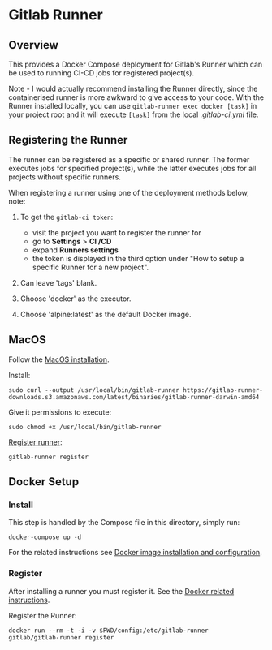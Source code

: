 # Gitlab Runner

## Overview

This provides a Docker Compose deployment for Gitlab's Runner which can be used to running CI-CD jobs for registered project(s).

Note - I would actually recommend installing the Runner directly, since the containerised runner is more awkward to give access to your code. With the Runner installed locally, you can use `gitlab-runner exec docker [task]` in your project root and it will execute `[task]` from the local _.gitlab-ci.yml_ file.

## Registering the Runner


The runner can be registered as a specific or shared runner. The former executes jobs for specified project(s), while the latter executes
jobs for all projects without specific runners.

When registering a runner using one of the deployment methods below, note:

1) To get the `gitlab-ci token`:

    * visit the project you want to register the runner for
    * go to **Settings** > **CI /CD**
    * expand **Runners settings**
    * the token is displayed in the third option under "How to setup a specific Runner for a new project".

1) Can leave 'tags' blank.
1) Choose 'docker' as the executor.
1) Choose 'alpine:latest' as the default Docker image.


## MacOS

Follow the [MacOS installation](https://docs.gitlab.com/runner/install/osx.html).

Install:

```shell
sudo curl --output /usr/local/bin/gitlab-runner https://gitlab-runner-downloads.s3.amazonaws.com/latest/binaries/gitlab-runner-darwin-amd64
```

Give it permissions to execute:

```shell
sudo chmod +x /usr/local/bin/gitlab-runner
```

[Register runner](https://docs.gitlab.com/runner/register/index.html#macos):

```shell
gitlab-runner register
```

## Docker Setup
### Install

This step is handled by the Compose file in this directory, simply run:

```shell
docker-compose up -d
```

For the related instructions
see [Docker image installation and configuration](https://docs.gitlab.com/runner/install/docker.html#docker-image-installation-and-configuration).

### Register

After installing a runner you must register it. See the [Docker related instructions](https://docs.gitlab.com/runner/register/index.html#docker).

Register the Runner:

```shell
docker run --rm -t -i -v $PWD/config:/etc/gitlab-runner  gitlab/gitlab-runner register
```
